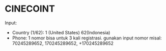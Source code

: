# CINECOINT
Input:
- Country (1/62): 1 (United States) 62(Indonesia)
- Phone: 1 nomor bisa untuk 3 kali registrasi. gunakan input nomor misal: 70245289652, 170245289652, +170245289652
